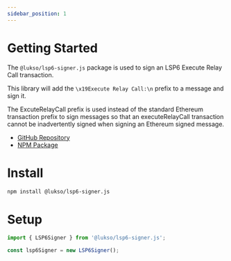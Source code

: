 ```yaml
---
sidebar_position: 1
---
```


# Getting Started

The `@lukso/lsp6-signer.js` package is used to sign an LSP6 Execute Relay Call transaction.

This library will add the `\x19Execute Relay Call:\n` prefix to a message and sign it.

The ExcuteRelayCall prefix is used instead of the standard Ethereum transaction prefix to sign messages so that an executeRelayCall transaction cannot be inadvertently signed when signing an Ethereum signed message.

- [GitHub Repository](https://github.com/lukso-network/tools-lsp6-signer)
- [NPM Package](https://www.npmjs.com/package/@lukso/lsp6-signer.js)

# Install

```bash
npm install @lukso/lsp6-signer.js
```

# Setup

```javascript
import { LSP6Signer } from '@lukso/lsp6-signer.js';

const lsp6Signer = new LSP6Signer();
```

